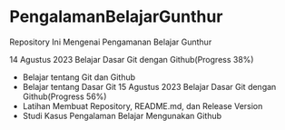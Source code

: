 # PengalamanBelajarGunthur
Repository Ini Mengenai Pengamanan Belajar Gunthur

14 Agustus 2023
Belajar Dasar Git dengan Github(Progress 38%)
* Belajar tentang Git dan Github
* Belajar tentang Dasar Git
15 Agustus 2023
Belajar Dasar Git dengan Github(Progress 56%)
* Latihan Membuat Repository, README.md, dan Release Version
* Studi Kasus Pengalaman Belajar Mengunakan Github
